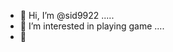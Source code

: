 - 👋 Hi, I’m @sid9922 .....
- 👀 I’m interested in playing game ....
- 👋 

<!---
sid9922/sid9922 is a ✨ special ✨ repository because its `README.md` (this file) appears on your GitHub profile.
You can click the Preview link to take a look at your changes.
--->

